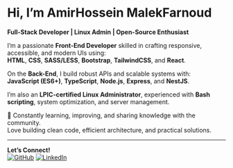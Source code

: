 # Hi, I’m AmirHossein MalekFarnoud
**Full-Stack Developer | Linux Admin | Open-Source Enthusiast**

I’m a passionate **Front-End Developer** skilled in crafting responsive, accessible, and modern UIs using:  
**HTML**, **CSS**, **SASS/LESS**, **Bootstrap**, **TailwindCSS**, and **React**.

On the **Back-End**, I build robust APIs and scalable systems with:  
**JavaScript (ES6+)**, **TypeScript**, **Node.js**, **Express**, and **NestJS**.

I’m also an **LPIC-certified Linux Administrator**, experienced with **Bash scripting**, system optimization, and server management.

🌱 Constantly learning, improving, and sharing knowledge with the community.  
   Love building clean code, efficient architecture, and practical solutions.

---
**Let’s Connect!**  
[![GitHub](https://img.shields.io/badge/GitHub-181717?logo=github&logoColor=white)](https://github.com/amiropale)
[![LinkedIn](https://img.shields.io/badge/LinkedIn-0077B5?logo=linkedin&logoColor=white)](https://linkedin.com/in/amiropale)

<!--
**amiropale/amiropale** is a ✨ _special_ ✨ repository because its `README.md` (this file) appears on your GitHub profile.

Here are some ideas to get you started:

- 🔭 I’m currently working on ...
- 🌱 I’m currently learning ...
- 👯 I’m looking to collaborate on ...
- 🤔 I’m looking for help with ...
- 💬 Ask me about ...
- 📫 How to reach me: ...
- 😄 Pronouns: ...
- ⚡ Fun fact: ...
-->
